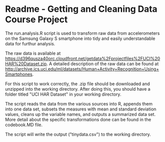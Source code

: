 Readme - Getting and Cleaning Data Course Project
========================================================

The run.analysis.R script is used to transform raw data from accelerometers on the Samsung Galaxy S smartphone into tidy and easily understandable data for furthur analysis.

The raw data is available at https://d396qusza40orc.cloudfront.net/getdata%2Fprojectfiles%2FUCI%20HAR%20Dataset.zip. A detailed description of the raw data can be found at http://archive.ics.uci.edu/ml/datasets/Human+Activity+Recognition+Using+Smartphones.

For this script to work correctly, the .zip file should be downloaded and unzipped into the working directory. After doing this, you should have a folder titled "UCI HAR Dataset" in your working directory.

The script reads the data from the various sources into R, appends them into one data set, subsets the measures with mean and standard deviation values, cleans up the variable names, and outputs a summarized data set. More detail about the specific transformations done can be found in the codebook.MD file.

The script will write the output ("tinydata.csv") to the working directory. 
